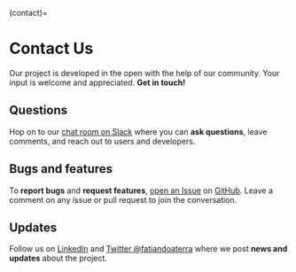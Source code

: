 (contact)=
# Contact Us

<p class="lead">
Our project is developed in the open with the help of our community.
Your input is welcome and appreciated.
<strong>Get in touch!</strong>
</p>

<div class="row text-center">
<div class="col-sm-4">

<i class="fab fa-slack fa-4x"></i>
<h2 class="no-top-margin">Questions</h2>

Hop on to our [chat room on Slack][slack] where you can **ask questions**,
leave comments, and reach out to users and developers.

</div>
<div class="col-sm-4">

<i class="fab fa-github fa-4x"></i>
<h2 class="no-top-margin">Bugs and features</h2>

To **report bugs** and **request features**, [open an Issue][bug-report] on
[GitHub][gh].
Leave a comment on any issue or pull request to join the conversation.

</div>
<div class="col-sm-4">

<i class="fab fa-twitter fa-4x"></i>
<h2 class="no-top-margin">Updates</h2>

Follow us on [LinkedIn][linkedin] and [Twitter @fatiandoaterra][twitter] where
we post **news and updates** about the project.

</div>
</div>

[linkedin]: https://www.linkedin.com/company/fatiando
[twitter]: https://twitter.com/fatiandoaterra
[gh]: https://github.com/fatiando
[bug-report]: https://github.com/fatiando/community/blob/main/CONTRIBUTING.md#reporting-a-bug
[slack]: https://join.slack.com/t/fatiando/shared_invite/zt-9t0q04j6-eRWZzVcwaGcmcuVMtwRF4A
